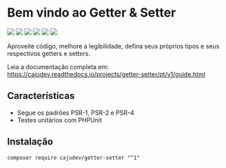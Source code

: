 # Bem vindo ao Getter & Setter

[![](https://img.shields.io/packagist/v/cajudev/getter-setter.svg)](https://packagist.org/packages/cajudev/getter-setter)
[![](https://img.shields.io/packagist/dt/cajudev/getter-setter.svg)](https://packagist.org/packages/cajudev/getter-setter)
[![](https://img.shields.io/github/license/cajudev/getter-setter.svg)](https://raw.githubusercontent.com/cajudev/getter-setter/master/LICENSE)
[![](https://coveralls.io/repos/github/cajudev/getter-setter/badge.svg?branch=master)](https://coveralls.io/github/cajudev/getter-setter)
[![](https://img.shields.io/github/issues/cajudev/getter-setter.svg)](https://github.com/cajudev/getter-setter/issues)
[![](https://img.shields.io/github/contributors/cajudev/getter-setter.svg)](https://github.com/cajudev/getter-setter/graphs/contributors)

Aproveite código, melhore a legibilidade, defina seus próprios tipos e seus respectivos getters e setters.

Leia a documentação completa em: https://cajudev.readthedocs.io/projects/getter-setter/pt/v1/guide.html

## Características

- Segue os padrões PSR-1, PSR-2 e PSR-4
- Testes unitários com PHPUnit

## Instalação

`composer require cajudev/getter-setter "^1"`
